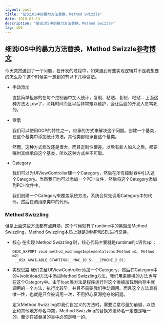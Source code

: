 ```yaml
---
layout: post
title: "细说iOS中的暴力方法替换，Method Swizzle"
date: 2018-03-11
description: "细说iOS中的暴力方法替换，Method Swizzle"
tag: iOS
---
```



## 细说iOS中的暴力方法替换，Method Swizzle[参考博文](http://www.cocoachina.com/ios/20160121/15076.html)

今天突然遇到了一个问题，在开发的过程中，如果遇到有些实现逻辑并不是我想要的怎么办？这个时候第一想到的有以下几种做法。

* 手动添加

	直接简单粗暴的在每个控制器中加入统计，复制、粘贴、复制、粘贴...
	上面这种方法太Low了，消耗时间而且以后非常难以维护，会让后面的开发人员骂死的。

* 继承

	我们可以使用OOP的特性之一，继承的方式来解决这个问题。创建一个基类，在这个基类中添加统计方法，其他类都继承自这个基类。

	然而，这种方式修改还是很大，而且定制性很差。以后有新人加入之后，都要嘱咐其继承自这个基类，所以这种方式并不可取。

* Category

	我们可以为UIViewController建一个Category，然后在所有控制器中引入这个Category。当然我们也可以添加一个PCH文件，然后将这个Category添加到PCH文件中。

	我们创建一个Category来覆盖系统方法，系统会优先调用Category中的代码，然后在调用原类中的代码。
	
### Method Swizzling
但是上面这些方法都有点麻烦，这个时候就有了runtime中的黑魔法Method Swizzling，Method Swizzling本质上就是对IMP和SEL进行交换。

* 核心
在实现 Method Swizzling 时，核心代码主要就是runtime的c语言api：

	```
	OBJC_EXPORT void method_exchangeImplementations(Method m1, Method m2) 
	 __OSX_AVAILABLE_STARTING(__MAC_10_5, __IPHONE_2_0);
	```
* 实现思路
	我们先给UIViewController添加一个Category，然后在Category中的+(void)load方法中添加Method Swizzling方法，我们用来替换的方法也写在这个Category中。由于load类方法是程序运行时这个类被加载到内存中就调用的一个方法，执行比较早，并且不需要我们手动调用。而且这个方法具有唯一性，也就是只会被调用一次，不用担心资源抢夺的问题。

	定义Method Swizzling中我们自定义的方法时，需要注意尽量加前缀，以防止和其他地方命名冲突，Method Swizzling的替换方法命名一定要是唯一的，至少在被替换的类中必须是唯一的。




